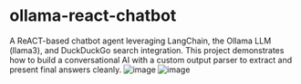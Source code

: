 # ollama-react-chatbot
A ReACT-based chatbot agent leveraging LangChain, the Ollama LLM (llama3), and DuckDuckGo search integration. This project demonstrates how to build a conversational AI with a custom output parser to extract and present final answers cleanly.
![image](https://github.com/user-attachments/assets/f7fcb2dd-daf7-4b06-b812-e8e2ec14ccbb)
![image](https://github.com/user-attachments/assets/aaf7c548-c80f-463f-94b6-5d1b5e77f055)
